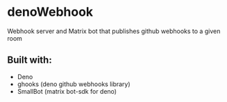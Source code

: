 # denoWebhook

Webhook server and Matrix bot that publishes github webhooks to a given room

## Built with:

- Deno
- ghooks (deno github webhooks library)
- SmallBot (matrix bot-sdk for deno)

